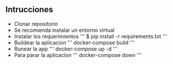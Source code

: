 ## Intrucciones

- Clonar repositorio
- Se recomienda instalar un entorno virtual
- Instalar los requerimientos
'''
$ pip install -r requirements.txt
'''
- Buildear la aplicacion
'''
docker-compose build
'''
- Runear la app
'''
docker-compose up -d
'''
- Para parar la aplicacion
'''
docker-compose down
'''

